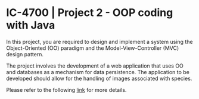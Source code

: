 # IC-4700 | Project 2 - OOP coding with Java
In this project, you are required to design and implement a system using the Object-Oriented (OO) paradigm and the Model-View-Controller (MVC) design pattern.

The project involves the development of a web application that uses OO and databases as a mechanism for data persistence. The application to be developed should allow for the handling of images associated with species.

Please refer to the following [link](Proyectos_tp02_Lenguajes_TP02-ProgramaciónOrientadaObjetosJAVA_V2.pdf) for more details.